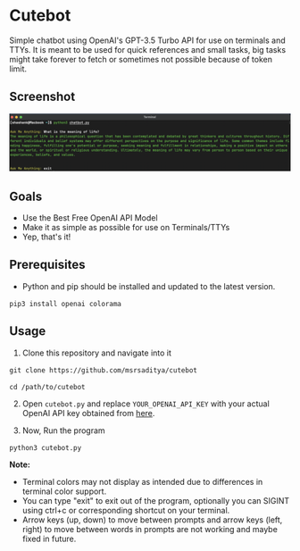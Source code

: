 # Cutebot

Simple chatbot using OpenAI's GPT-3.5 Turbo API for use on terminals and TTYs. It is meant to be used for quick references and small tasks, big tasks might take forever to fetch or sometimes not possible because of token limit.

## Screenshot

![Chatbot Screenshot](https://github.com/msrsaditya/cutebot/blob/main/cutebot.png)

## Goals

- Use the Best Free OpenAI API Model
- Make it as simple as possible for use on Terminals/TTYs
- Yep, that's it! 

## Prerequisites

- Python and pip should be installed and updated to the latest version.

```shell
pip3 install openai colorama
```

## Usage

1. Clone this repository and navigate into it

```shell
git clone https://github.com/msrsaditya/cutebot
```

```shell
cd /path/to/cutebot
```

2. Open `cutebot.py` and replace `YOUR_OPENAI_API_KEY` with your actual OpenAI API key obtained from [here](https://platform.openai.com/account/api-keys).

3. Now, Run the program

```
python3 cutebot.py
```

**Note:**
- Terminal colors may not display as intended due to differences in terminal color support.
- You can type "exit" to exit out of the program, optionally you can SIGINT using ctrl+c or corresponding shortcut on your terminal.
- Arrow keys (up, down) to move between prompts and arrow keys (left, right) to move between words in prompts are not working and maybe fixed in future.
